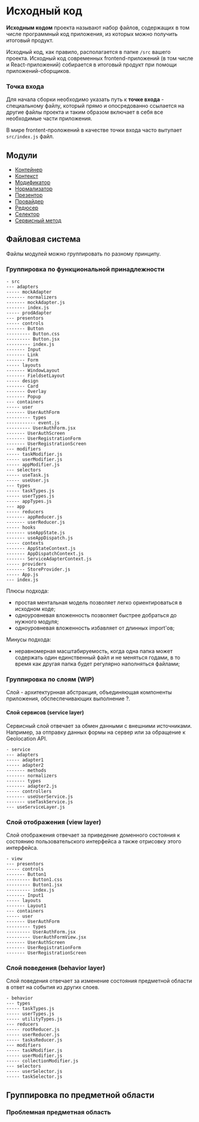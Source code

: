 # Исходный код

**Исходным кодом** проекта называют набор файлов, содержащих в том числе программный код приложения, из которых можно получить итоговый продукт.

Исходный код, как правило, располагается в папке `/src` вашего проекта. Исходный код современных frontend-приложений (в том числе и React-приложений) собирается в итоговый продукт при помощи приложений-сборщиков. 

### Точка входа

Для начала сборки необходимо указать путь к **точке входа** - специальному файлу, который прямо и опосредованно ссылается на другие файлы проекта и таким образом включает в себя все необходимые части приложения.

В мире frontent-проложений в качестве точки входа часто вытупает `src/index.js` файл.

## Модули

- [Контейнер](./исходный-код/контейнер.md)
- [Контекст](./исходный-код/контекст.md)
- [Модификатор](./исходный-код/модификатор.md)
- [Нормализатор](./исходный-код/нормализатор.md)
- [Презентор](./исходный-код/презентор.md)
- [Провайдер](./исходный-код/провайдер.md)
- [Редюсер](./исходный-код/редюсер.md)
- [Селектор](./исходный-код/селектор.md)
- [Сервисный метод](./исходный-код/сервисный-метод.md)

## Файловая система

Файлы модулей можно группировать по разному принципу.

### Группировка по функциональной принадлежности

```
- src
--- adapters
----- mockAdapter
------- normalizers
------- mockAdapter.js
------- index.js
----- prodAdapter
--- presentors
----- controls
------- Button
--------- Button.css
--------- Button.jsx
--------- index.js
------- Input
------- Link
------- Form
----- layouts
------- WindowLayout
------- FieldsetLayout
----- design
------- Card
------- Overlay
------- Popup
--- containers
----- user
------- UserAuthForm
--------- types
----------- event.js
--------- UserAuthForm.jsx
------- UserAuthScreen
------- UserRegistrationForm
------- UserRegistrationScreen
--- modifiers
----- taskModifier.js
----- userModifier.js
----- appModifier.js
--- selectors
----- useTask.js
----- useUser.js
--- types
----- taskTypes.js
----- userTypes.js
----- appTypes.js
--- app
----- reducers
------- appReducer.js
------- userReducer.js
----- hooks
------- useAppState.js
------- useAppDispatch.js
----- contexts
------- AppStateContext.js
------- AppDispatchContext.js
------- ServiceAdapterContext.js
----- providers
------- StoreProvider.js
----- App.js
--- index.js
```

Плюсы подхода:
- простая ментальная модель позволяет легко ориентироваться в исходном коде;
- одноуровневая вложенность позволяет быстрее добраться до нужного модуля;
- одноуровневая вложенность избавляет от длинных import'ов;

Минусы подхода:
- неравномерная масштабируемость, когда одна папка может содержать один единственный файл и не меняться годами, в то время как другая папка будет регулярно наполняться файлами;

### Группировка по слоям (WIP)

Слой - архитектурнная абстракция, объединяющая компоненты приложения, обспеспечивающих выполнение ?.

#### Слой сервисов (service layer)

Сервисный слой отвечает за обмен данными с внешними источниками. Например, за отправку данных формы на сервер или за обращение к Geolocation API.

```
- service
--- adapters
----- adapter1
----- adapter2
------- methods
------- normalizers
------- types
------- adapter2.js
----- controllers
------- useUserService.js
------- useTaskService.js
--- useServiceLayer.js
```

### Слой отображения (view layer)

Слой отображения отвечает за приведение доменного состояния к состоянию пользовательского интерфейса а также отрисовку этого интерфейса.

```
- view
--- presentors
----- controls
------- Button1
--------- Button1.css
--------- Button1.jsx
--------- index.js
------- Input1
----- layouts
------- Layout1
--- containers
----- user
------- UserAuthForm
--------- types
--------- UserAuthForm.jsx
--------- UserAuthFormView.jsx
------- UserAuthScreen
------- UserRegistrationForm
------- UserRegistrationScreen
```

### Слой поведения (behavior layer)

Слой поведения отвечает за изменение состояния предметной области в ответ на события из других слоев.

```
- behavior
--- types
----- taskTypes.js
----- userTypes.js
----- utilityTypes.js
--- reducers
----- rootReducer.js
----- userReducer.js
----- tasksReducer.js
--- modifiers
----- taskModifier.js
----- userModifier.js
----- collectionModifier.js
--- selectors
----- userSelector.js
----- taskSelector.js
```

## Группировка по предметной области

### Проблемная предметная область